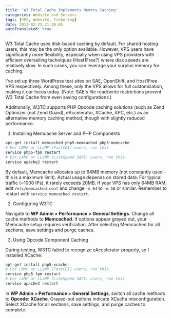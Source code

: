 ```yaml
---
title: 'W3 Total Cache Implements Memory Caching'
categories: Website and Servers
tags: [VPS, Website, Tinkering]
date: 2013-02-23 21:30:05
autoTranslated: true
---
```



W3 Total Cache uses disk-based caching by default. For shared hosting users, this may be the only option available. However, VPS users have significantly more flexibility, especially when using VPS providers with efficient overselling techniques (Host1Free?) where disk speeds are relatively slow. In such cases, you can leverage your surplus memory for caching.

I've set up three WordPress test sites on SAE, OpenShift, and Host1Free VPS respectively. Among these, only the VPS allows for full customization, making it our focus today. (Note: SAE's file read/write restrictions prevent W3 Total Cache from even saving configurations.)

Additionally, W3TC supports PHP Opcode caching solutions (such as Zend Optimizer (not Zend Guard), eAccelerator, XCache, APC, etc.) as an alternative memory caching method, though with slightly reduced performance.

1. Installing Memcache Server and PHP Components

```bash
apt-get install memcached php5-memcached php5-memcache
# For LNMP or LLsMP (FastCGI) users, run this
service php5-fpm restart
# For LAMP or LLsMP (LiteSpeed SAPI) users, run this
service apache2 restart
```

By default, Memcache allocates up to 64MB memory (not constantly used - this is a maximum limit). Actual usage depends on stored data. For typical traffic (~1000 IPs), it rarely exceeds 20MB. If your VPS has only 64MB RAM, edit `/etc/memcached.conf` and change `-m 64` to `-m 16` or similar. Remember to restart with `service memcached restart`.

2. Configuring W3TC

Navigate to **WP Admin > Performance > General Settings**. Change all cache methods to **Memcached**. If options appear grayed out, your Memcache setup requires verification. After selecting Memcached for all sections, save settings and purge caches.

3. Using Opcode Component Caching

During testing, W3TC failed to recognize eAccelerator properly, so I installed XCache:

```bash
apt-get install php5-xcache
# For LNMP or LLsMP (FastCGI) users, run this
service php5-fpm restart
# For LAMP or LLsMP (LiteSpeed SAPI) users, run this
service apache2 restart
```

In **WP Admin > Performance > General Settings**, switch all cache methods to **Opcode: XCache**. Grayed-out options indicate XCache misconfiguration. Select XCache for all sections, save settings, and purge caches to complete.
```
